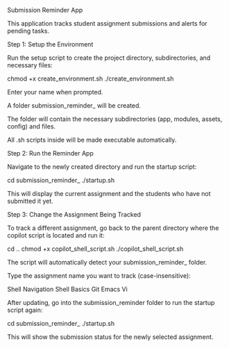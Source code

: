 Submission Reminder App

This application tracks student assignment submissions and alerts for pending tasks.

Step 1: Setup the Environment

Run the setup script to create the project directory, subdirectories, and necessary files:

chmod +x create_environment.sh
./create_environment.sh


Enter your name when prompted.

A folder submission_reminder_<YourName> will be created.

The folder will contain the necessary subdirectories (app, modules, assets, config) and files.

All .sh scripts inside will be made executable automatically.

Step 2: Run the Reminder App

Navigate to the newly created directory and run the startup script:

cd submission_reminder_<YourName>
./startup.sh


This will display the current assignment and the students who have not submitted it yet.

Step 3: Change the Assignment Being Tracked

To track a different assignment, go back to the parent directory where the copilot script is located and run it:

cd ..
chmod +x copilot_shell_script.sh
./copilot_shell_script.sh


The script will automatically detect your submission_reminder_<YourName> folder.

Type the assignment name you want to track (case-insensitive):

Shell Navigation
Shell Basics
Git
Emacs
Vi


After updating, go into the submission_reminder folder to run the startup script again:

cd submission_reminder_<YourName>
./startup.sh


This will show the submission status for the newly selected assignment.
